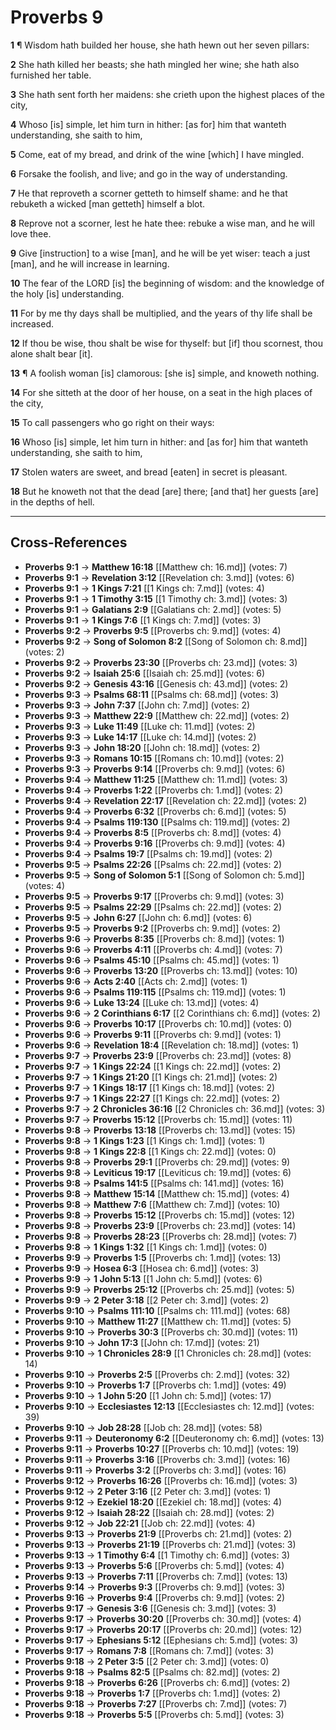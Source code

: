 # Proverbs 9

**1** ¶ Wisdom hath builded her house, she hath hewn out her seven pillars:

**2** She hath killed her beasts; she hath mingled her wine; she hath also furnished her table.

**3** She hath sent forth her maidens: she crieth upon the highest places of the city,

**4** Whoso [is] simple, let him turn in hither: [as for] him that wanteth understanding, she saith to him,

**5** Come, eat of my bread, and drink of the wine [which] I have mingled.

**6** Forsake the foolish, and live; and go in the way of understanding.

**7** He that reproveth a scorner getteth to himself shame: and he that rebuketh a wicked [man getteth] himself a blot.

**8** Reprove not a scorner, lest he hate thee: rebuke a wise man, and he will love thee.

**9** Give [instruction] to a wise [man], and he will be yet wiser: teach a just [man], and he will increase in learning.

**10** The fear of the LORD [is] the beginning of wisdom: and the knowledge of the holy [is] understanding.

**11** For by me thy days shall be multiplied, and the years of thy life shall be increased.

**12** If thou be wise, thou shalt be wise for thyself: but [if] thou scornest, thou alone shalt bear [it].

**13** ¶ A foolish woman [is] clamorous: [she is] simple, and knoweth nothing.

**14** For she sitteth at the door of her house, on a seat in the high places of the city,

**15** To call passengers who go right on their ways:

**16** Whoso [is] simple, let him turn in hither: and [as for] him that wanteth understanding, she saith to him,

**17** Stolen waters are sweet, and bread [eaten] in secret is pleasant.

**18** But he knoweth not that the dead [are] there; [and that] her guests [are] in the depths of hell.

---

## Cross-References

- **Proverbs 9:1** → **Matthew 16:18** [[Matthew ch: 16.md]] (votes: 7)
- **Proverbs 9:1** → **Revelation 3:12** [[Revelation ch: 3.md]] (votes: 6)
- **Proverbs 9:1** → **1 Kings 7:21** [[1 Kings ch: 7.md]] (votes: 4)
- **Proverbs 9:1** → **1 Timothy 3:15** [[1 Timothy ch: 3.md]] (votes: 3)
- **Proverbs 9:1** → **Galatians 2:9** [[Galatians ch: 2.md]] (votes: 5)
- **Proverbs 9:1** → **1 Kings 7:6** [[1 Kings ch: 7.md]] (votes: 3)
- **Proverbs 9:2** → **Proverbs 9:5** [[Proverbs ch: 9.md]] (votes: 4)
- **Proverbs 9:2** → **Song of Solomon 8:2** [[Song of Solomon ch: 8.md]] (votes: 2)
- **Proverbs 9:2** → **Proverbs 23:30** [[Proverbs ch: 23.md]] (votes: 3)
- **Proverbs 9:2** → **Isaiah 25:6** [[Isaiah ch: 25.md]] (votes: 6)
- **Proverbs 9:2** → **Genesis 43:16** [[Genesis ch: 43.md]] (votes: 2)
- **Proverbs 9:3** → **Psalms 68:11** [[Psalms ch: 68.md]] (votes: 3)
- **Proverbs 9:3** → **John 7:37** [[John ch: 7.md]] (votes: 2)
- **Proverbs 9:3** → **Matthew 22:9** [[Matthew ch: 22.md]] (votes: 2)
- **Proverbs 9:3** → **Luke 11:49** [[Luke ch: 11.md]] (votes: 2)
- **Proverbs 9:3** → **Luke 14:17** [[Luke ch: 14.md]] (votes: 2)
- **Proverbs 9:3** → **John 18:20** [[John ch: 18.md]] (votes: 2)
- **Proverbs 9:3** → **Romans 10:15** [[Romans ch: 10.md]] (votes: 2)
- **Proverbs 9:3** → **Proverbs 9:14** [[Proverbs ch: 9.md]] (votes: 6)
- **Proverbs 9:4** → **Matthew 11:25** [[Matthew ch: 11.md]] (votes: 3)
- **Proverbs 9:4** → **Proverbs 1:22** [[Proverbs ch: 1.md]] (votes: 2)
- **Proverbs 9:4** → **Revelation 22:17** [[Revelation ch: 22.md]] (votes: 2)
- **Proverbs 9:4** → **Proverbs 6:32** [[Proverbs ch: 6.md]] (votes: 5)
- **Proverbs 9:4** → **Psalms 119:130** [[Psalms ch: 119.md]] (votes: 2)
- **Proverbs 9:4** → **Proverbs 8:5** [[Proverbs ch: 8.md]] (votes: 4)
- **Proverbs 9:4** → **Proverbs 9:16** [[Proverbs ch: 9.md]] (votes: 4)
- **Proverbs 9:4** → **Psalms 19:7** [[Psalms ch: 19.md]] (votes: 2)
- **Proverbs 9:5** → **Psalms 22:26** [[Psalms ch: 22.md]] (votes: 2)
- **Proverbs 9:5** → **Song of Solomon 5:1** [[Song of Solomon ch: 5.md]] (votes: 4)
- **Proverbs 9:5** → **Proverbs 9:17** [[Proverbs ch: 9.md]] (votes: 3)
- **Proverbs 9:5** → **Psalms 22:29** [[Psalms ch: 22.md]] (votes: 2)
- **Proverbs 9:5** → **John 6:27** [[John ch: 6.md]] (votes: 6)
- **Proverbs 9:5** → **Proverbs 9:2** [[Proverbs ch: 9.md]] (votes: 2)
- **Proverbs 9:6** → **Proverbs 8:35** [[Proverbs ch: 8.md]] (votes: 1)
- **Proverbs 9:6** → **Proverbs 4:11** [[Proverbs ch: 4.md]] (votes: 7)
- **Proverbs 9:6** → **Psalms 45:10** [[Psalms ch: 45.md]] (votes: 1)
- **Proverbs 9:6** → **Proverbs 13:20** [[Proverbs ch: 13.md]] (votes: 10)
- **Proverbs 9:6** → **Acts 2:40** [[Acts ch: 2.md]] (votes: 1)
- **Proverbs 9:6** → **Psalms 119:115** [[Psalms ch: 119.md]] (votes: 1)
- **Proverbs 9:6** → **Luke 13:24** [[Luke ch: 13.md]] (votes: 4)
- **Proverbs 9:6** → **2 Corinthians 6:17** [[2 Corinthians ch: 6.md]] (votes: 2)
- **Proverbs 9:6** → **Proverbs 10:17** [[Proverbs ch: 10.md]] (votes: 0)
- **Proverbs 9:6** → **Proverbs 9:11** [[Proverbs ch: 9.md]] (votes: 1)
- **Proverbs 9:6** → **Revelation 18:4** [[Revelation ch: 18.md]] (votes: 1)
- **Proverbs 9:7** → **Proverbs 23:9** [[Proverbs ch: 23.md]] (votes: 8)
- **Proverbs 9:7** → **1 Kings 22:24** [[1 Kings ch: 22.md]] (votes: 2)
- **Proverbs 9:7** → **1 Kings 21:20** [[1 Kings ch: 21.md]] (votes: 2)
- **Proverbs 9:7** → **1 Kings 18:17** [[1 Kings ch: 18.md]] (votes: 2)
- **Proverbs 9:7** → **1 Kings 22:27** [[1 Kings ch: 22.md]] (votes: 2)
- **Proverbs 9:7** → **2 Chronicles 36:16** [[2 Chronicles ch: 36.md]] (votes: 3)
- **Proverbs 9:7** → **Proverbs 15:12** [[Proverbs ch: 15.md]] (votes: 11)
- **Proverbs 9:8** → **Proverbs 13:18** [[Proverbs ch: 13.md]] (votes: 15)
- **Proverbs 9:8** → **1 Kings 1:23** [[1 Kings ch: 1.md]] (votes: 1)
- **Proverbs 9:8** → **1 Kings 22:8** [[1 Kings ch: 22.md]] (votes: 0)
- **Proverbs 9:8** → **Proverbs 29:1** [[Proverbs ch: 29.md]] (votes: 9)
- **Proverbs 9:8** → **Leviticus 19:17** [[Leviticus ch: 19.md]] (votes: 6)
- **Proverbs 9:8** → **Psalms 141:5** [[Psalms ch: 141.md]] (votes: 16)
- **Proverbs 9:8** → **Matthew 15:14** [[Matthew ch: 15.md]] (votes: 4)
- **Proverbs 9:8** → **Matthew 7:6** [[Matthew ch: 7.md]] (votes: 10)
- **Proverbs 9:8** → **Proverbs 15:12** [[Proverbs ch: 15.md]] (votes: 12)
- **Proverbs 9:8** → **Proverbs 23:9** [[Proverbs ch: 23.md]] (votes: 14)
- **Proverbs 9:8** → **Proverbs 28:23** [[Proverbs ch: 28.md]] (votes: 7)
- **Proverbs 9:8** → **1 Kings 1:32** [[1 Kings ch: 1.md]] (votes: 0)
- **Proverbs 9:9** → **Proverbs 1:5** [[Proverbs ch: 1.md]] (votes: 13)
- **Proverbs 9:9** → **Hosea 6:3** [[Hosea ch: 6.md]] (votes: 3)
- **Proverbs 9:9** → **1 John 5:13** [[1 John ch: 5.md]] (votes: 6)
- **Proverbs 9:9** → **Proverbs 25:12** [[Proverbs ch: 25.md]] (votes: 5)
- **Proverbs 9:9** → **2 Peter 3:18** [[2 Peter ch: 3.md]] (votes: 2)
- **Proverbs 9:10** → **Psalms 111:10** [[Psalms ch: 111.md]] (votes: 68)
- **Proverbs 9:10** → **Matthew 11:27** [[Matthew ch: 11.md]] (votes: 5)
- **Proverbs 9:10** → **Proverbs 30:3** [[Proverbs ch: 30.md]] (votes: 11)
- **Proverbs 9:10** → **John 17:3** [[John ch: 17.md]] (votes: 21)
- **Proverbs 9:10** → **1 Chronicles 28:9** [[1 Chronicles ch: 28.md]] (votes: 14)
- **Proverbs 9:10** → **Proverbs 2:5** [[Proverbs ch: 2.md]] (votes: 32)
- **Proverbs 9:10** → **Proverbs 1:7** [[Proverbs ch: 1.md]] (votes: 49)
- **Proverbs 9:10** → **1 John 5:20** [[1 John ch: 5.md]] (votes: 17)
- **Proverbs 9:10** → **Ecclesiastes 12:13** [[Ecclesiastes ch: 12.md]] (votes: 39)
- **Proverbs 9:10** → **Job 28:28** [[Job ch: 28.md]] (votes: 58)
- **Proverbs 9:11** → **Deuteronomy 6:2** [[Deuteronomy ch: 6.md]] (votes: 13)
- **Proverbs 9:11** → **Proverbs 10:27** [[Proverbs ch: 10.md]] (votes: 19)
- **Proverbs 9:11** → **Proverbs 3:16** [[Proverbs ch: 3.md]] (votes: 16)
- **Proverbs 9:11** → **Proverbs 3:2** [[Proverbs ch: 3.md]] (votes: 16)
- **Proverbs 9:12** → **Proverbs 16:26** [[Proverbs ch: 16.md]] (votes: 3)
- **Proverbs 9:12** → **2 Peter 3:16** [[2 Peter ch: 3.md]] (votes: 1)
- **Proverbs 9:12** → **Ezekiel 18:20** [[Ezekiel ch: 18.md]] (votes: 4)
- **Proverbs 9:12** → **Isaiah 28:22** [[Isaiah ch: 28.md]] (votes: 2)
- **Proverbs 9:12** → **Job 22:21** [[Job ch: 22.md]] (votes: 4)
- **Proverbs 9:13** → **Proverbs 21:9** [[Proverbs ch: 21.md]] (votes: 2)
- **Proverbs 9:13** → **Proverbs 21:19** [[Proverbs ch: 21.md]] (votes: 3)
- **Proverbs 9:13** → **1 Timothy 6:4** [[1 Timothy ch: 6.md]] (votes: 3)
- **Proverbs 9:13** → **Proverbs 5:6** [[Proverbs ch: 5.md]] (votes: 4)
- **Proverbs 9:13** → **Proverbs 7:11** [[Proverbs ch: 7.md]] (votes: 13)
- **Proverbs 9:14** → **Proverbs 9:3** [[Proverbs ch: 9.md]] (votes: 3)
- **Proverbs 9:16** → **Proverbs 9:4** [[Proverbs ch: 9.md]] (votes: 2)
- **Proverbs 9:17** → **Genesis 3:6** [[Genesis ch: 3.md]] (votes: 3)
- **Proverbs 9:17** → **Proverbs 30:20** [[Proverbs ch: 30.md]] (votes: 4)
- **Proverbs 9:17** → **Proverbs 20:17** [[Proverbs ch: 20.md]] (votes: 12)
- **Proverbs 9:17** → **Ephesians 5:12** [[Ephesians ch: 5.md]] (votes: 3)
- **Proverbs 9:17** → **Romans 7:8** [[Romans ch: 7.md]] (votes: 3)
- **Proverbs 9:18** → **2 Peter 3:5** [[2 Peter ch: 3.md]] (votes: 0)
- **Proverbs 9:18** → **Psalms 82:5** [[Psalms ch: 82.md]] (votes: 2)
- **Proverbs 9:18** → **Proverbs 6:26** [[Proverbs ch: 6.md]] (votes: 2)
- **Proverbs 9:18** → **Proverbs 1:7** [[Proverbs ch: 1.md]] (votes: 2)
- **Proverbs 9:18** → **Proverbs 7:27** [[Proverbs ch: 7.md]] (votes: 7)
- **Proverbs 9:18** → **Proverbs 5:5** [[Proverbs ch: 5.md]] (votes: 3)
